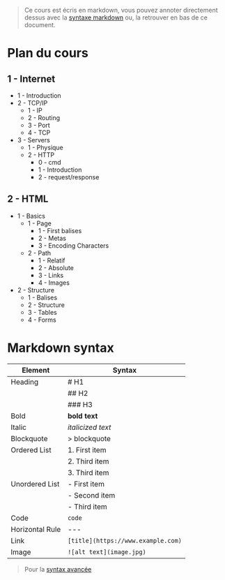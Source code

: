 > Ce cours est écris en markdown, vous pouvez annoter directement dessus avec la [syntaxe markdown](https://www.markdownguide.org/cheat-sheet/) ou, la retrouver en bas de ce document.

# Plan du cours

## 1 - Internet

- 1 - Introduction
- 2 - TCP/IP
  - 1 - IP
  - 2 - Routing
  - 3 - Port
  - 4 - TCP
- 3 - Servers
  - 1 - Physique
  - 2 - HTTP
    - 0 - cmd
    - 1 - Introduction
    - 2 - request/response

## 2 - HTML

- 1 - Basics
  - 1 - Page
    - 1 - First balises
    - 2 - Metas
    - 3 - Encoding Characters
  - 2 - Path
    - 1 - Relatif
    - 2 - Absolute
    - 3 - Links
    - 4 - Images
- 2 - Structure
  - 1 - Balises
  - 2 - Structure
  - 3 - Tables
  - 4 - Forms

# Markdown syntax

| Element         | Syntax                             |
| --------------- | ---------------------------------- |
| Heading         | # H1                               |
|                 | ## H2                              |
|                 | ### H3                             |
| Bold            | **bold text**                      |
| Italic          | _italicized text_                  |
| Blockquote      | > blockquote                       |
| Ordered List    | 1. First item                      |
|                 | 2. Third item                      |
|                 | 3. Third item                      |
| Unordered List  | - First item                       |
|                 | - Second item                      |
|                 | - Third item                       |
| Code            | `code`                             |
| Horizontal Rule | ---                                |
| Link            | `[title](https://www.example.com)` |
| Image           | `![alt text](image.jpg)`           |

> Pour la [syntax avancée](https://www.markdownguide.org/cheat-sheet/#extended-syntax)
